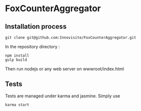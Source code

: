 FoxCounterAggregator
============

## Installation process

```
git clone git@github.com:Innovisite/FoxCounterAggregator.git
```

In the repository directory :
```
npm install
gulp build
```
Then run nodejs or any web server on wwwroot/index.html

## Tests

Tests are managed under karma and jasmine. Simply use

```
karma start
```